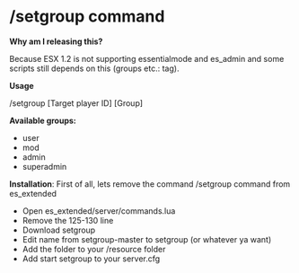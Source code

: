 # /setgroup command

**Why am I releasing this?**

Because ESX 1.2 is not supporting essentialmode and es_admin and some scripts still depends on this (groups etc.: tag).



**Usage**

/setgroup [Target player ID] [Group]



**Available groups:**
- user
- mod
- admin
- superadmin



**Installation**:
First of all, lets remove the command /setgroup command from es_extended

- Open es_extended/server/commands.lua
- Remove the 125-130 line
- Download setgroup
- Edit name from setgroup-master to setgroup (or whatever ya want)
- Add the folder to your /resource folder
- Add start setgroup to your server.cfg
